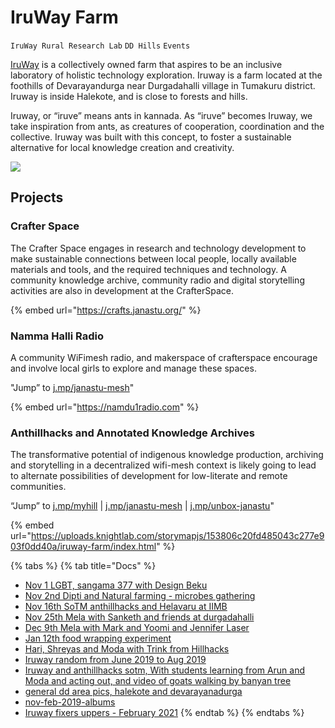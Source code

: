 # IruWay Farm

&#x20;`IruWay Rural Research Lab` `DD Hills`  `Events`

[IruWay](https://iruway.janastu.org) is a collectively owned farm that aspires to be an inclusive laboratory of holistic technology exploration. Iruway is a farm located at the foothills of Devarayandurga near Durgadahalli village in Tumakuru district. Iruway is inside Halekote, and is close to forests and hills.

Iruway, or “iruve” means ants in kannada. As “iruve” becomes Iruway, we take inspiration from ants, as creatures of cooperation, coordination and the collective. Iruway was built with this concept, to foster a sustainable alternative for local knowledge creation and creativity.

![](../.gitbook/assets/iruway\_map\_27nov18\_iruway-route.jpg)

## Projects

### **Crafter Space**

The Crafter Space engages in research and technology development to make sustainable connections between local people, locally available materials and tools, and the required techniques and technology. A community knowledge archive, community radio and digital storytelling activities are also in development at the CrafterSpace.

{% embed url="https://crafts.janastu.org/" %}

### **Namma Halli Radio**

A community WiFimesh radio, and makerspace of crafterspace encourage and involve local girls to explore and manage these spaces.&#x20;

"Jump” to [j.mp/janastu-mesh](https://j.mp/janastu-mesh)"

{% embed url="https://namdu1radio.com" %}

### **Anthillhacks and Annotated Knowledge Archives**

The transformative potential of indigenous knowledge production, archiving and storytelling in a decentralized wifi-mesh context is likely going to lead to alternate possibilities of development for low-literate and remote communities.

&#x20;“Jump” to [j.mp/myhill](https://j.mp/myhill) | [j.mp/janastu-mesh](https://j.mp/janastu-mesh) | [j.mp/unbox-janastu](https://j.mp/unbox-janastu)"

{% embed url="https://uploads.knightlab.com/storymapjs/153806c20fd485043c277e903f0dd40a/iruway-farm/index.html" %}

{% tabs %}
{% tab title="Docs" %}
* [Nov 1 LGBT, sangama 377 with Design Beku](https://photos.app.goo.gl/isUJPSpaTYW82xUTA)
* [Nov 2nd Dipti and Natural farming - microbes gathering ](https://photos.app.goo.gl/iZChnUhsr1ZhJ3T6A)
* [Nov 16th SoTM anthillhacks and Helavaru at IIMB](https://photos.app.goo.gl/ai9ddJftk9f9vbdp9)
* [Nov 25th Mela with Sanketh and friends at durgadahalli](https://photos.app.goo.gl/PRQw5NaxAjabRAML7)
* [Dec 9th Mela with Mark and Yoomi and Jennifer Laser](https://photos.app.goo.gl/pQNhP6Lvikq8X4MQ9)
* [Jan 12th food wrapping experiment](https://photos.app.goo.gl/MGAwwUrr1fMs2qWz7)
* [Hari, Shreyas and Moda with Trink from Hillhacks](https://photos.app.goo.gl/D4rCvSCQLDadsb2F9)
* [Iruway random from June 2019 to Aug 2019](https://photos.app.goo.gl/qiwj5h8z2fXo8xun8)
* [Iruway and anthillhacks sotm, With students learning from Arun and Moda and acting out, and video of goats walking by banyan tree](https://photos.app.goo.gl/1WxQn4gPBG6DZnPG8)
* [general dd area pics, halekote and devarayanadurga](https://photos.app.goo.gl/ibinyzUDSq13Lfk78)
* [nov-feb-2019-albums](https://docs.google.com/document/d/1dOh6iaV7w-C\_MyGtIPS5y3wX-MRnY-VNKZRn-Dm4xRg/edit)
* [Iruway fixers uppers - February 2021](https://photos.app.goo.gl/vR9epw9DyvNf9zbr6)
{% endtab %}
{% endtabs %}
